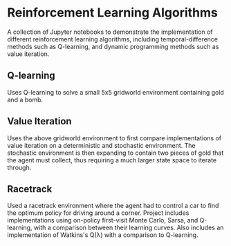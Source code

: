 # Reinforcement Learning Algorithms
A collection of Jupyter notebooks to demonstrate the implementation of different reinforcement learning algorithms, including temporal-difference methods such as Q-learning, and dynamic programming methods such as value iteration.

## Q-learning
Uses Q-learning to solve a small 5x5 gridworld environment containing gold and a bomb.

## Value Iteration
Uses the above gridworld environment to first compare implementations of value iteration on a deterministic and stochastic environment. The stochastic environment is then expanding to contain two pieces of gold that the agent must collect, thus requiring a much larger state space to iterate through.

## Racetrack
Used a racetrack environment where the agent had to control a car to find the optimum policy for driving around a corner. Project includes implementations using on-policy first-visit Monte Carlo, Sarsa, and Q-learning, with a comparison between their learning curves. Also includes an implementation of Watkins's Q(&lambda;) with a comparison to Q-learning.
